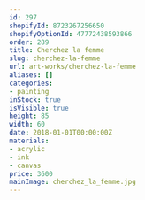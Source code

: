 ```yaml
---
id: 297
shopifyId: 8723267256650
shopifyOptionId: 47772438593866
order: 289
title: Cherchez la femme
slug: cherchez-la-femme
url: art-works/cherchez-la-femme
aliases: []
categories:
- painting
inStock: true
isVisible: true
height: 85
width: 60
date: 2018-01-01T00:00:00Z
materials:
- acrylic
- ink
- canvas
price: 3600
mainImage: cherchez_la_femme.jpg
---
```

